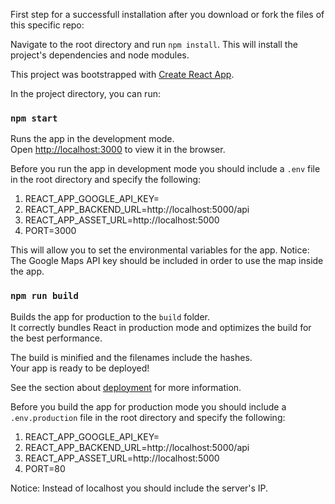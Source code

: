 First step for a successfull installation after you download or fork the files of this specific repo:

Navigate to the root directory and run `npm install`. This will install the project's dependencies and node modules.  

This project was bootstrapped with [Create React App](https://github.com/facebook/create-react-app).

In the project directory, you can run:

### `npm start`

Runs the app in the development mode.<br />
Open [http://localhost:3000](http://localhost:3000) to view it in the browser.

Before you run the app in development mode you should include a `.env` file in the root directory and specify the following:

1. REACT_APP_GOOGLE_API_KEY=
2. REACT_APP_BACKEND_URL=http://localhost:5000/api
3. REACT_APP_ASSET_URL=http://localhost:5000
4. PORT=3000

This will allow you to set the environmental variables for the app.
Notice: The Google Maps API key should be included in order to use the map inside the app.

### `npm run build`

Builds the app for production to the `build` folder.<br />
It correctly bundles React in production mode and optimizes the build for the best performance.

The build is minified and the filenames include the hashes.<br />
Your app is ready to be deployed!

See the section about [deployment](https://facebook.github.io/create-react-app/docs/deployment) for more information.

Before you build the app for production mode you should include a `.env.production` file in the root directory and specify the following:

1. REACT_APP_GOOGLE_API_KEY=
2. REACT_APP_BACKEND_URL=http://localhost:5000/api
3. REACT_APP_ASSET_URL=http://localhost:5000
4. PORT=80

Notice: Instead of localhost you should include the server's IP.

